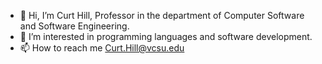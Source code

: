 - 👋 Hi, I’m Curt Hill, Professor in the department of Computer Software and Software Engineering.
- 👀 I’m interested in programming languages and software development.
- 📫 How to reach me Curt.Hill@vcsu.edu

<!---
CurtHill/CurtHill is a ✨ special ✨ repository because its `README.md` (this file) appears on your GitHub profile.
You can click the Preview link to take a look at your changes.
--->
